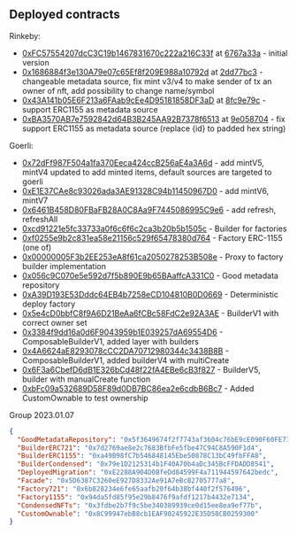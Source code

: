 ## Deployed contracts
Rinkeby:
* [0xFC57554207dcC3C19b1467831670c222a216C33f](https://rinkeby.etherscan.io/address/0xFC57554207dcC3C19b1467831670c222a216C33f) at [6767a33a](https://github.com/1frag/nft-factory-v1/commit/6767a33a6804b52a5c3c2ddcc705b31df6e5f676) - initial version
* [0x1686884f3e130A79e07c65Ef8f209E988a10792d](https://rinkeby.etherscan.io/address/0x1686884f3e130A79e07c65Ef8f209E988a10792d) at [2dd77bc3](https://github.com/1frag/nft-factory-v1/commit/2dd77bc34071a1d3e3dca511d556f8f4e57e833b) - changeable metadata source, fix mint v3/v4 to make sender of tx an owner of nft, add possibility to change name/symbol
* [0x43A141b05E6F213a6FAab9cEe4D95181858DF3aD](https://rinkeby.etherscan.io/address/0x43A141b05E6F213a6FAab9cEe4D95181858DF3aD) at [8fc9e79c](https://github.com/1frag/nft-factory-v1/commit/8fc9e79cba240f197d8d4b5938c7368658199a14) - support ERC1155 as metadata source
* [0xBA3570AB7e7592842d64B3B245AA92B7378f6513](https://rinkeby.etherscan.io/address/0xBA3570AB7e7592842d64B3B245AA92B7378f6513) at [9e058704](https://github.com/1frag/nft-factory-v1/commit/9e058704b22991a0f301fd77cc99002018c0a8fc) - fix support ERC1155 as metadata source (replace {id} to padded hex string)

Goerli:
* [0x72dFf987F504a1fa370Eeca424ccB256aE4a3A6d](https://goerli.etherscan.io/address/0x72dFf987F504a1fa370Eeca424ccB256aE4a3A6d) - add mintV5, mintV4 updated to add minted items, default sources are targeted to goerli
* [0xE1E37CAe8c93026ada3AE91328C94b11450967D0](https://goerli.etherscan.io/address/0xE1E37CAe8c93026ada3AE91328C94b11450967D0) - add mintV6, mintV7
* [0x6461B458D80FBaFB28A0C8Aa9F7445086995C9e6](https://goerli.etherscan.io/address/0x6461B458D80FBaFB28A0C8Aa9F7445086995C9e6) - add refresh, refreshAll
* [0xcd91221e5fc33733a0f6c6f6c2ca3b20b5b1505c](https://goerli.etherscan.io/address/0xcd91221e5fc33733a0f6c6f6c2ca3b20b5b1505c) - Builder for factories
* [0xf0255e9b2c831ea58e21156c529f65478380d764](https://goerli.etherscan.io/address/0xf0255e9b2c831ea58e21156c529f65478380d764) - Factory ERC-1155 (one of)
* [0x00000005F3b2EE253eA8f61ca2050278253B508e](https://goerli.etherscan.io/address/0x00000005F3b2EE253eA8f61ca2050278253B508e) - Proxy to factory builder implementation
* [0x056c9C070e5e592d7f5b890E9b65BAaffcA331C0](https://goerli.etherscan.io/address/0x056c9C070e5e592d7f5b890E9b65BAaffcA331C0) - Good metadata repository
* [0xA39D193E53Dddc64EB4b7258eCD104810B0D0669](https://goerli.etherscan.io/address/0xA39D193E53Dddc64EB4b7258eCD104810B0D0669) - Deterministic deploy factory
* [0x5e4cD0bbfC8f9A6D21BeAa6fCBc58FdC2e92A3AE](https://goerli.etherscan.io/address/0x5e4cD0bbfC8f9A6D21BeAa6fCBc58FdC2e92A3AE) - BuilderV1 with correct owner set
* [0x3384f9dd16a0d6F9043959b1E039257dA69554D6](https://goerli.etherscan.io/address/0x3384f9dd16a0d6F9043959b1E039257dA69554D6) - ComposableBuilderV1, added layer with builders
* [0x4A6624aE8293078cCC2DA70712980344c3438B8B](https://goerli.etherscan.io/address/0x4A6624aE8293078cCC2DA70712980344c3438B8B) - ComposableBuilderV1, added builderV4 with multiCreate
* [0x6F3a6CbefD6dB1E326bCd48f22fA4EBe6cB3f827](https://goerli.etherscan.io/address/0x6F3a6CbefD6dB1E326bCd48f22fA4EBe6cB3f827) - BuilderV5, builder with manualCreate function
* [0xbFc09a532689D58F89d0DB7BC86ea2e6cdbB6Bc7](https://goerli.etherscan.io/address/0xbFc09a532689D58F89d0DB7BC86ea2e6cdbB6Bc7) - Added CustomOwnable to test ownership

Group 2023.01.07
```json
{
  "GoodMetadataRepository": "0x5f3649674f2f7743af3604c76bE9cE090F60FE73",
  "BuilderERC721": "0x7d2769ae8e2c7683BfbFe5fbe47C94C8A590F1d4",
  "BuilderERC1155": "0xa49B98fC7b546848145Ebe50878C13bC49fbFFA8",
  "BuilderCondensed": "0x79e1D2125314b1F40A70b4aDc345BcFFDADD8541",
  "DeployedMigration": "0xE2288A904D0BfeDd84599F4a711944597642bedc",
  "Facade": "0x5D6387C3260eE927D8332Ae91A7eBcB2705777a8",
  "Factory721": "0x6b828234e6fe65aafb20f64b38bf440f2f576496",
  "Factory1155": "0x94da5fd85f95e29b8476f9afdf1217b4432e7134",
  "CondensedNFTs": "0x3fdbe2b7f9c5be340389939ce0d15ee8ea9ef77b",
  "CustomOwnable": "0x8C99947ebB8cb1EAF90245922E35D58CB0259300"
}
```
